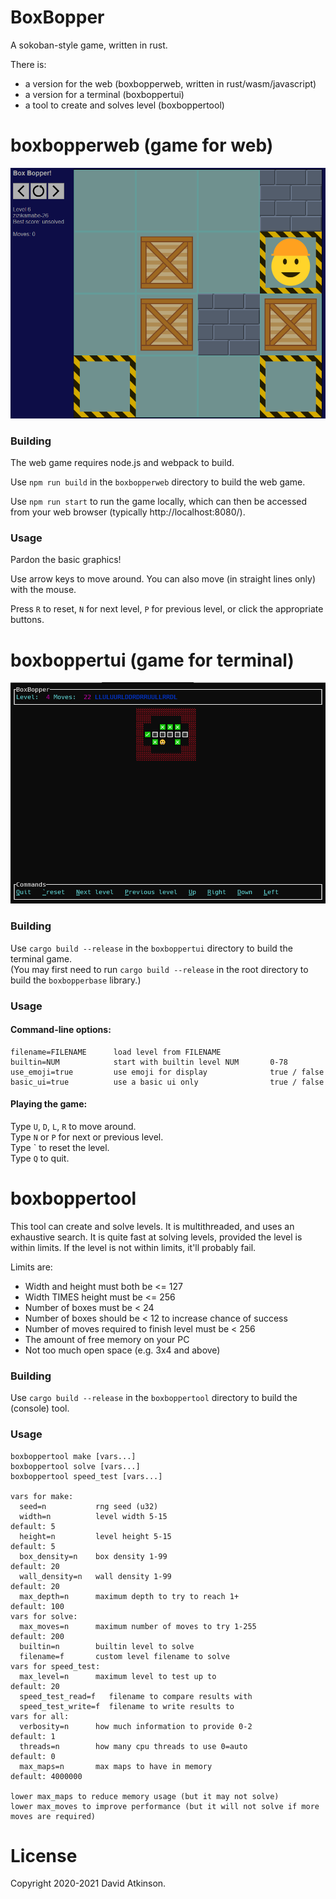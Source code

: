 # BoxBopper

A sokoban-style game, written in rust.

There is:
- a version for the web (boxbopperweb, written in rust/wasm/javascript)
- a version for a terminal (boxboppertui)
- a tool to create and solves level (boxboppertool)

# boxbopperweb (game for web)

![Screenshot of game for web](screenshot-boxbopperweb.png)

### Building
The web game requires node.js and webpack to build.

Use `npm run build` in the `boxbopperweb` directory to build the web game.  

Use `npm run start` to run the game locally, which can then be accessed from your web browser (typically http://localhost:8080/).

### Usage

Pardon the basic graphics!

Use arrow keys to move around. You can also move (in straight lines only) with the mouse.

Press `R` to reset, `N` for next level, `P` for previous level, or click the appropriate buttons.

# boxboppertui (game for terminal)

![Screenshot of game for terminal](screenshot-boxboppertui.png)

### Building

Use `cargo build --release` in the `boxboppertui` directory to build the terminal game.  
(You may first need to run `cargo build --release` in the root directory to build the `boxbopperbase` library.)

### Usage

#### Command-line options:

```
filename=FILENAME      load level from FILENAME
builtin=NUM            start with builtin level NUM       0-78
use_emoji=true         use emoji for display              true / false
basic_ui=true          use a basic ui only                true / false
```

#### Playing the game:

Type `U`, `D`, `L`, `R` to move around.  
Type `N` or `P` for next or previous level.  
Type \` to reset the level.  
Type `Q` to quit.  

# boxboppertool

This tool can create and solve levels. It is multithreaded, and uses an exhaustive search. It is quite fast at solving levels,
provided the level is within limits. If the level is not within limits, it'll probably fail.

Limits are:
- Width and height must both be <= 127
- Width TIMES height must be <= 256
- Number of boxes must be < 24
- Number of boxes should be < 12 to increase chance of success
- Number of moves required to finish level must be < 256
- The amount of free memory on your PC
- Not too much open space (e.g. 3x4 and above)

### Building
Use `cargo build --release` in the `boxboppertool` directory to build the (console) tool.

### Usage
```
boxboppertool make [vars...]
boxboppertool solve [vars...]
boxboppertool speed_test [vars...]

vars for make:
  seed=n           rng seed (u32)
  width=n          level width 5-15                              default: 5
  height=n         level height 5-15                             default: 5
  box_density=n    box density 1-99                              default: 20
  wall_density=n   wall density 1-99                             default: 20
  max_depth=n      maximum depth to try to reach 1+              default: 100
vars for solve:
  max_moves=n      maximum number of moves to try 1-255          default: 200
  builtin=n        builtin level to solve
  filename=f       custom level filename to solve
vars for speed_test:
  max_level=n      maximum level to test up to                   default: 20
  speed_test_read=f   filename to compare results with
  speed_test_write=f  filename to write results to
vars for all:
  verbosity=n      how much information to provide 0-2           default: 1
  threads=n        how many cpu threads to use 0=auto            default: 0
  max_maps=n       max maps to have in memory                    default: 4000000

lower max_maps to reduce memory usage (but it may not solve)
lower max_moves to improve performance (but it will not solve if more moves are required)
```

# License

Copyright 2020-2021 David Atkinson. 
